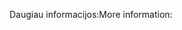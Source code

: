 <span data-ttu-id="7e273-101">Daugiau informacijos:</span><span class="sxs-lookup"><span data-stu-id="7e273-101">More information:</span></span>